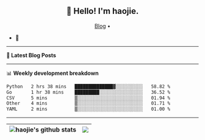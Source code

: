 <h2 align="center">👋 Hello! I'm haojie.</h2>
<p align="center">
  <a href="https://aoyouer.com">Blog</a> •
</p>


- 🔭 


-------

**📝 Latest Blog Posts**


-------

📊 **Weekly development breakdown**
<!--START_SECTION:waka-->

```txt
Python   2 hrs 38 mins   ██████████████▓░░░░░░░░░░   58.82 %
Go       1 hr 38 mins    █████████░░░░░░░░░░░░░░░░   36.52 %
CSV      5 mins          ▒░░░░░░░░░░░░░░░░░░░░░░░░   01.94 %
Other    4 mins          ▒░░░░░░░░░░░░░░░░░░░░░░░░   01.71 %
YAML     2 mins          ▒░░░░░░░░░░░░░░░░░░░░░░░░   01.00 %
```

<!--END_SECTION:waka-->

-------



| <img align="center" src="https://github-readme-stats.vercel.app/api?username=haojie06&show_icons=true&theme=graywhite&show_icons=true&count_private=true&include_all_commits=true&hide_border=true" alt="haojie's github stats" /> | <img align="center" src="https://github-readme-stats.vercel.app/api/top-langs/?username=haojie06&layout=compact&theme=graywhite&hide_border=true&hide=css,html" /> |
| ------------- | ------------- |


